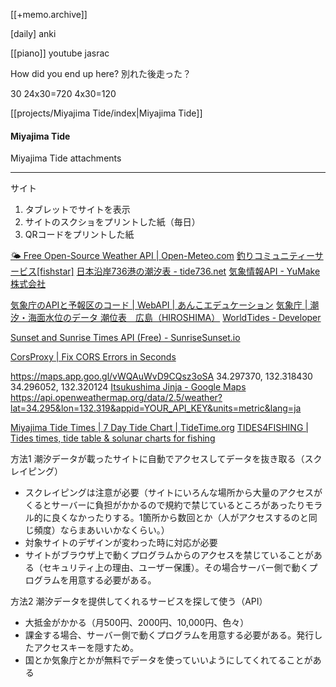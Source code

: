 [[+memo.archive]]



[daily]
anki

[[piano]]
youtube jasrac

How did you end up here?
別れた後走った？

30
24x30=720
4x30=120

[[projects/Miyajima Tide/index|Miyajima Tide]]

#### Miyajima Tide
Miyajima Tide
attachments


---


サイト
1. タブレットでサイトを表示
2. サイトのスクショをプリントした紙（毎日）
3. QRコードをプリントした紙



[🌤️ Free Open-Source Weather API | Open-Meteo.com](https://open-meteo.com/)
[釣りコミュニティーサービス[fishstar]](https://fishing-community.appspot.com/tidexml/doc)
[日本沿岸736港の潮汐表 - tide736.net](https://tide736.net/)
[気象情報API - YuMake株式会社](https://www.yumake.jp/weather-api/)

[気象庁のAPIと予報区のコード | WebAPI | あんこエデュケーション](https://anko.education/webapi/jma)
[気象庁 | 潮汐・海面水位のデータ 潮位表　広島（HIROSHIMA）](https://www.data.jma.go.jp/kaiyou/db/tide/suisan/suisan.php?stn=Q8)
[WorldTides - Developer](https://www.worldtides.info/developer)

[Sunset and Sunrise Times API (Free) - SunriseSunset.io](https://sunrisesunset.io/api/)
[](https://api.sunrise-sunset.org/json?lat=34.295&lng=132.319&date=2025-05-14&formatted=0)


[CorsProxy | Fix CORS Errors in Seconds](https://corsproxy.io/)


https://maps.app.goo.gl/vWQAuWvD9CQsz3oSA
34.297370, 132.318430
34.296052, 132.320124
[Itsukushima Jinja - Google Maps](https://www.google.com/maps/place/Itsukushima+Jinja/@34.2980613,132.3198936,558m/data=!3m1!1e3!4m6!3m5!1s0x601ae3047ec76d8f:0x357228f7d0b5d590!8m2!3d34.2959896!4d132.3198285!16zL20vMDJycnJm?entry=ttu&g_ep=EgoyMDI1MDUxMS4wIKXMDSoJLDEwMjExNDU1SAFQAw%3D%3D)
https://api.openweathermap.org/data/2.5/weather?lat=34.295&lon=132.319&appid=YOUR_API_KEY&units=metric&lang=ja


[Miyajima Tide Times | 7 Day Tide Chart | TideTime.org](https://www.tidetime.org/asia/japan/miyajima.htm)
[TIDES4FISHING | Tides times, tide table & solunar charts for fishing](https://tides4fishing.com/)






方法1
潮汐データが載ったサイトに自動でアクセスしてデータを抜き取る（スクレイピング）
- スクレイピングは注意が必要（サイトにいろんな場所から大量のアクセスがくるとサーバーに負担がかかるので規約で禁じているところがあったりモラル的に良くなかったりする。1箇所から数回とか（人がアクセスするのと同じ頻度）ならまあいいかなくらい。）
- 対象サイトのデザインが変わった時に対応が必要
- サイトがブラウザ上で動くプログラムからのアクセスを禁じていることがある（セキュリティ上の理由、ユーザー保護）。その場合サーバー側で動くプログラムを用意する必要がある。


方法2
潮汐データを提供してくれるサービスを探して使う（API）
- 大抵金がかかる（月500円、2000円、10,000円、色々）
- 課金する場合、サーバー側で動くプログラムを用意する必要がある。発行したアクセスキーを隠すため。
- 国とか気象庁とかが無料でデータを使っていいようにしてくれてることがある


